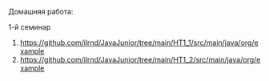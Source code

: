 Домашняя работа:

1-й семинар

1. https://github.com/ilrnd/JavaJunior/tree/main/HT1_1/src/main/java/org/example
2. https://github.com/ilrnd/JavaJunior/tree/main/HT1_2/src/main/java/org/example